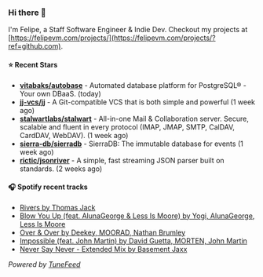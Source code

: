 ### Hi there 👋

I'm Felipe, a Staff Software Engineer & Indie Dev. Checkout my projects at [https://felipevm.com/projects/](https://felipevm.com/projects/?ref=github.com).

#### ⭐ Recent Stars
- **[vitabaks/autobase](https://github.com/vitabaks/autobase)** - Automated database platform for PostgreSQL® - Your own DBaaS. (today)
- **[jj-vcs/jj](https://github.com/jj-vcs/jj)** - A Git-compatible VCS that is both simple and powerful (1 week ago)
- **[stalwartlabs/stalwart](https://github.com/stalwartlabs/stalwart)** - All-in-one Mail &amp; Collaboration server. Secure, scalable and fluent in every protocol (IMAP, JMAP, SMTP, CalDAV, CardDAV, WebDAV). (1 week ago)
- **[sierra-db/sierradb](https://github.com/sierra-db/sierradb)** - SierraDB: The immutable database for events (1 week ago)
- **[rictic/jsonriver](https://github.com/rictic/jsonriver)** - A simple, fast streaming JSON parser built on standards. (2 weeks ago)

#### 🎧 Spotify recent tracks
- [Rivers by Thomas Jack](https://open.spotify.com/track/3NBDgwEAGMj0aKRsU8zoO9)
- [Blow You Up (feat. AlunaGeorge &amp; Less Is Moore) by Yogi, AlunaGeorge, Less Is Moore](https://open.spotify.com/track/0MpuMMLaWGLYHC9MxKc3VH)
- [Over &amp; Over by Deekey, MOORAD, Nathan Brumley](https://open.spotify.com/track/47Ca74wVapLcHR2RMrqduY)
- [Impossible (feat. John Martin) by David Guetta, MORTEN, John Martin](https://open.spotify.com/track/7nvaEKdCDWbnQK7uJsCS5y)
- [Never Say Never - Extended Mix by Basement Jaxx](https://open.spotify.com/track/42suZFjDtBbl9sESKm4oj2)

_Powered by [TuneFeed](https://tunefeed.app?ref=github.com)_
